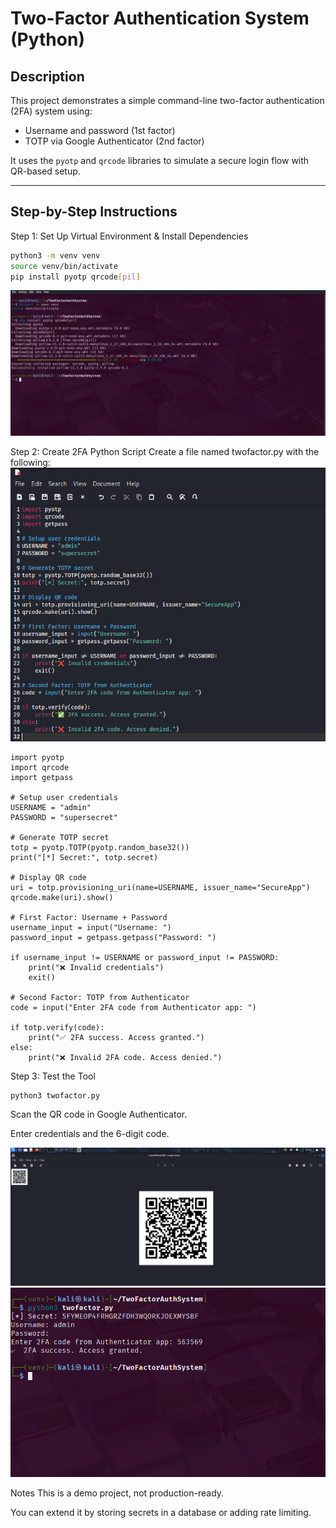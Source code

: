 # Two-Factor Authentication System (Python)

## Description

This project demonstrates a simple command-line two-factor authentication (2FA) system using:

- Username and password (1st factor)
- TOTP via Google Authenticator (2nd factor)

It uses the `pyotp` and `qrcode` libraries to simulate a secure login flow with QR-based setup.

---

## Step-by-Step Instructions

Step 1: Set Up Virtual Environment & Install Dependencies
```bash
python3 -m venv venv
source venv/bin/activate
pip install pyotp qrcode[pil]
```
![2FA Setup](https://raw.githubusercontent.com/mchyasn/cyber-Projs-beginner-to-advanced/main/TwoFactorAuthSystem/screenshots/Screenshot_2025-07-05_12_53_25.png)

Step 2: Create 2FA Python Script
Create a file named twofactor.py with the following:
![2FA Authentication](https://raw.githubusercontent.com/mchyasn/cyber-Projs-beginner-to-advanced/main/TwoFactorAuthSystem/screenshots/Screenshot%202025-07-05%20095557.png)
```
import pyotp
import qrcode
import getpass

# Setup user credentials
USERNAME = "admin"
PASSWORD = "supersecret"

# Generate TOTP secret
totp = pyotp.TOTP(pyotp.random_base32())
print("[*] Secret:", totp.secret)

# Display QR code
uri = totp.provisioning_uri(name=USERNAME, issuer_name="SecureApp")
qrcode.make(uri).show()

# First Factor: Username + Password
username_input = input("Username: ")
password_input = getpass.getpass("Password: ")

if username_input != USERNAME or password_input != PASSWORD:
    print("❌ Invalid credentials")
    exit()

# Second Factor: TOTP from Authenticator
code = input("Enter 2FA code from Authenticator app: ")

if totp.verify(code):
    print("✅ 2FA success. Access granted.")
else:
    print("❌ Invalid 2FA code. Access denied.")
```
Step 3: Test the Tool
```
python3 twofactor.py
```
Scan the QR code in Google Authenticator.

Enter credentials and the 6-digit code.

![2FA Verification](https://raw.githubusercontent.com/mchyasn/cyber-Projs-beginner-to-advanced/main/TwoFactorAuthSystem/screenshots/Screenshot%202025-07-05%20095651.png)
![2FA Success](https://raw.githubusercontent.com/mchyasn/cyber-Projs-beginner-to-advanced/main/TwoFactorAuthSystem/screenshots/Screenshot%202025-07-05%20095943.png)

Notes
This is a demo project, not production-ready.

You can extend it by storing secrets in a database or adding rate limiting.

